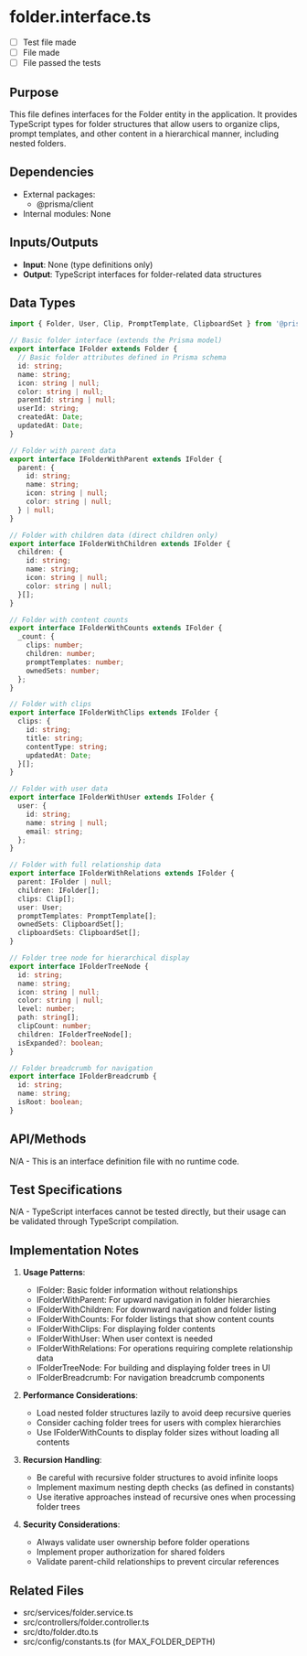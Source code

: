# folder.interface.ts

- [ ] Test file made
- [ ] File made
- [ ] File passed the tests

## Purpose
This file defines interfaces for the Folder entity in the application. It provides TypeScript types for folder structures that allow users to organize clips, prompt templates, and other content in a hierarchical manner, including nested folders.

## Dependencies
- External packages:
  - @prisma/client
- Internal modules: None

## Inputs/Outputs
- **Input**: None (type definitions only)
- **Output**: TypeScript interfaces for folder-related data structures

## Data Types
```typescript
import { Folder, User, Clip, PromptTemplate, ClipboardSet } from '@prisma/client';

// Basic folder interface (extends the Prisma model)
export interface IFolder extends Folder {
  // Basic folder attributes defined in Prisma schema
  id: string;
  name: string;
  icon: string | null;
  color: string | null;
  parentId: string | null;
  userId: string;
  createdAt: Date;
  updatedAt: Date;
}

// Folder with parent data
export interface IFolderWithParent extends IFolder {
  parent: {
    id: string;
    name: string;
    icon: string | null;
    color: string | null;
  } | null;
}

// Folder with children data (direct children only)
export interface IFolderWithChildren extends IFolder {
  children: {
    id: string;
    name: string;
    icon: string | null;
    color: string | null;
  }[];
}

// Folder with content counts
export interface IFolderWithCounts extends IFolder {
  _count: {
    clips: number;
    children: number;
    promptTemplates: number;
    ownedSets: number;
  };
}

// Folder with clips
export interface IFolderWithClips extends IFolder {
  clips: {
    id: string;
    title: string;
    contentType: string;
    updatedAt: Date;
  }[];
}

// Folder with user data
export interface IFolderWithUser extends IFolder {
  user: {
    id: string;
    name: string | null;
    email: string;
  };
}

// Folder with full relationship data
export interface IFolderWithRelations extends IFolder {
  parent: IFolder | null;
  children: IFolder[];
  clips: Clip[];
  user: User;
  promptTemplates: PromptTemplate[];
  ownedSets: ClipboardSet[];
  clipboardSets: ClipboardSet[];
}

// Folder tree node for hierarchical display
export interface IFolderTreeNode {
  id: string;
  name: string;
  icon: string | null;
  color: string | null;
  level: number;
  path: string[];
  clipCount: number;
  children: IFolderTreeNode[];
  isExpanded?: boolean;
}

// Folder breadcrumb for navigation
export interface IFolderBreadcrumb {
  id: string;
  name: string;
  isRoot: boolean;
}
```

## API/Methods
N/A - This is an interface definition file with no runtime code.

## Test Specifications
N/A - TypeScript interfaces cannot be tested directly, but their usage can be validated through TypeScript compilation.

## Implementation Notes
1. **Usage Patterns**:
   - IFolder: Basic folder information without relationships
   - IFolderWithParent: For upward navigation in folder hierarchies
   - IFolderWithChildren: For downward navigation and folder listing
   - IFolderWithCounts: For folder listings that show content counts
   - IFolderWithClips: For displaying folder contents
   - IFolderWithUser: When user context is needed
   - IFolderWithRelations: For operations requiring complete relationship data
   - IFolderTreeNode: For building and displaying folder trees in UI
   - IFolderBreadcrumb: For navigation breadcrumb components

2. **Performance Considerations**:
   - Load nested folder structures lazily to avoid deep recursive queries
   - Consider caching folder trees for users with complex hierarchies
   - Use IFolderWithCounts to display folder sizes without loading all contents

3. **Recursion Handling**:
   - Be careful with recursive folder structures to avoid infinite loops
   - Implement maximum nesting depth checks (as defined in constants)
   - Use iterative approaches instead of recursive ones when processing folder trees

4. **Security Considerations**:
   - Always validate user ownership before folder operations
   - Implement proper authorization for shared folders
   - Validate parent-child relationships to prevent circular references

## Related Files
- src/services/folder.service.ts
- src/controllers/folder.controller.ts
- src/dto/folder.dto.ts
- src/config/constants.ts (for MAX_FOLDER_DEPTH)
